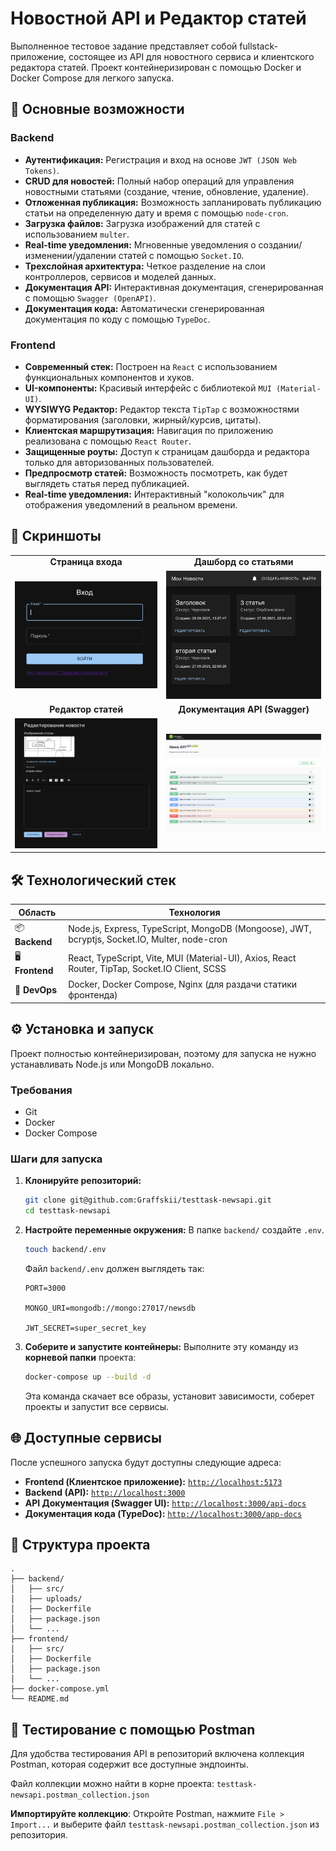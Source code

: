 # Новостной API и Редактор статей 

Выполненное тестовое задание представляет собой fullstack-приложение, состоящее из API для новостного сервиса и клиентского редактора статей. Проект контейнеризирован с помощью Docker и Docker Compose для легкого запуска.

## 🚀 Основные возможности

### Backend
- **Аутентификация:** Регистрация и вход на основе `JWT (JSON Web Tokens)`.
- **CRUD для новостей:** Полный набор операций для управления новостными статьями (создание, чтение, обновление, удаление).
- **Отложенная публикация:** Возможность запланировать публикацию статьи на определенную дату и время с помощью `node-cron`.
- **Загрузка файлов:** Загрузка изображений для статей с использованием `multer`.
- **Real-time уведомления:** Мгновенные уведомления о создании/изменении/удалении статей с помощью `Socket.IO`.
- **Трехслойная архитектура:** Четкое разделение на слои контроллеров, сервисов и моделей данных.
- **Документация API:** Интерактивная документация, сгенерированная с помощью `Swagger (OpenAPI)`.
- **Документация кода:** Автоматически сгенерированная документация по коду с помощью `TypeDoc`.

### Frontend
- **Современный стек:** Построен на `React` с использованием функциональных компонентов и хуков.
- **UI-компоненты:** Красивый интерфейс с библиотекой `MUI (Material-UI)`.
- **WYSIWYG Редактор:** Редактор текста `TipTap` с возможностями форматирования (заголовки, жирный/курсив, цитаты).
- **Клиентская маршрутизация:** Навигация по приложению реализована с помощью `React Router`.
- **Защищенные роуты:** Доступ к страницам дашборда и редактора только для авторизованных пользователей.
- **Предпросмотр статей:** Возможность посмотреть, как будет выглядеть статья перед публикацией.
- **Real-time уведомления:** Интерактивный "колокольчик" для отображения уведомлений в реальном времени.

## 📸 Скриншоты

<table>
  <tr>
    <td align="center"><strong>Страница входа</strong></td>
    <td align="center"><strong>Дашборд со статьями</strong></td>
  </tr>
  <tr>
    <td><img src="screenshots/login.png" alt="Страница входа" width="400"/></td>
    <td><img src="screenshots/dashboard.png" alt="Дашборд" width="400"/></td>
  </tr>
  <tr>
    <td align="center"><strong>Редактор статей</strong></td>
    <td align="center"><strong>Документация API (Swagger)</strong></td>
  </tr>
  <tr>
    <td><img src="screenshots/editor.png" alt="Редактор статей" width="400"/></td>
    <td><img src="screenshots/swagger.png" alt="Документация API" width="400"/></td>
  </tr>
</table>

## 🛠️ Технологический стек

| Область | Технология |
|---|---|
| 📦 **Backend** | Node.js, Express, TypeScript, MongoDB (Mongoose), JWT, bcryptjs, Socket.IO, Multer, node-cron |
| 🖥️ **Frontend** | React, TypeScript, Vite, MUI (Material-UI), Axios, React Router, TipTap, Socket.IO Client, SCSS |
| 🐳 **DevOps** | Docker, Docker Compose, Nginx (для раздачи статики фронтенда) |

## ⚙️ Установка и запуск

Проект полностью контейнеризирован, поэтому для запуска не нужно устанавливать Node.js или MongoDB локально.

### Требования
- Git
- Docker
- Docker Compose

### Шаги для запуска
1. **Клонируйте репозиторий:**
   ```bash
   git clone git@github.com:Graffskii/testtask-newsapi.git
   cd testtask-newsapi
   ```

2. **Настройте переменные окружения:**
   В папке `backend/` создайте `.env`.
   ```bash
   touch backend/.env
   ```
   Файл `backend/.env` должен выглядеть так:
   ```env
   PORT=3000

   MONGO_URI=mongodb://mongo:27017/newsdb

   JWT_SECRET=super_secret_key
   ```

3. **Соберите и запустите контейнеры:**
   Выполните эту команду из **корневой папки** проекта:
   ```bash
   docker-compose up --build -d
   ```
   Эта команда скачает все образы, установит зависимости, соберет проекты и запустит все сервисы. 

## 🌐 Доступные сервисы

После успешного запуска будут доступны следующие адреса:

- **Frontend (Клиентское приложение):** [`http://localhost:5173`](http://localhost:5173)
- **Backend (API):** [`http://localhost:3000`](http://localhost:3000)
- **API Документация (Swagger UI):** [`http://localhost:3000/api-docs`](http://localhost:3000/api-docs)
- **Документация кода (TypeDoc):** [`http://localhost:3000/app-docs`](http://localhost:3000/app-docs)

## 📁 Структура проекта

```
.
├── backend/              
│   ├── src/
│   ├── uploads/
│   ├── Dockerfile
│   ├── package.json
│   └── ...
├── frontend/              
│   ├── src/
│   ├── Dockerfile
│   ├── package.json
│   └── ...
├── docker-compose.yml     
└── README.md              
```

## 🧪 Тестирование с помощью Postman

Для удобства тестирования API в репозиторий включена коллекция Postman, которая содержит все доступные эндпоинты.

Файл коллекции можно найти в корне проекта: `testtask-newsapi.postman_collection.json`


**Импортируйте коллекцию**: Откройте Postman, нажмите `File > Import...` и выберите файл `testtask-newsapi.postman_collection.json` из репозитория.
